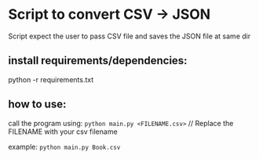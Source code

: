 # Script to convert CSV -> JSON

Script expect the user to pass CSV file and saves the JSON file at same dir

## install requirements/dependencies:

python -r requirements.txt

## how to use:

call the program using:
`python main.py <FILENAME.csv>` // Replace the FILENAME with your csv filename

example: `python main.py Book.csv`